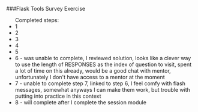 ###Flask Tools Survey Exercise

<ul> Completed steps:
<li>1</li>
<li>2</li>
<li>3</li>
<li>4</li>
<li>5</li>
<li>6 - was unable to complete, I reviewed solution, looks like a clever way to use the length of RESPONSES as the index of question to visit, spent a lot of time on this already, would be a good chat with mentor, unfortunately I don't have access to a mentor at the moment</li>
<li>7 - unable to complete step 7, linked to step 6, I feel comfy with flash messages, somewhat anyways I can make them work, but trouble with putting into practice in this context</li>
<li>8 - will complete after I complete the session module</li>

</ul>
